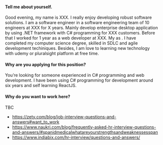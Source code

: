 #### Tell me about yourself. ####
Good evening, my name is XXX. I really enjoy developing robust software solutions. I am a software engineer in a software engineering team of 10 engineers at XXX for X years. Mainly develop enterprise desktop application by using .NET framework with C# programming for XXX customers. Before that I worked for 1 year as a web developer at XXX. My as . I have completed my computer science degree, skilled in SDLC and agile development techiniques. Besides, I am love to learning new technology with udemy or pluralsight platform at free time.

#### Why are you applying for this position? ####
You’re looking for someone experienced in C# programming and web development. I have been using C# programming for development around six years and self learning ReactJS.

#### Why do you want to work here? ####
TBC

* https://zety.com/blog/job-interview-questions-and-answers#want_to_work
* https://www.naukri.com/blog/frequently-asked-hr-interview-questions-and-answers/#spanidmedicalwhatareyourstrengthsandweaknessesspan
* https://www.indiabix.com/hr-interview/questions-and-answers/

